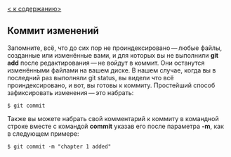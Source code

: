 [< к содержанию>](./readme.md)

## Коммит изменений
Запомните, всё, что до сих пор не проиндексировано — любые файлы, созданные или изменённые вами, и для которых вы не выполнили **git add** после редактирования — не войдут в коммит. Они останутся изменёнными файлами на вашем диске. В нашем случае, когда вы в последний раз выполняли git status, вы видели что всё проиндексировано, и вот, вы готовы к коммиту. Простейший способ зафиксировать изменения — это набрать:
```bash=
$ git commit
```
Также вы можете набрать свой комментарий к коммиту в командной строке вместе с командой **commit** указав его после параметра **-m**, как в следующем примере:

```bash=
$ git commit -m "chapter 1 added"
```